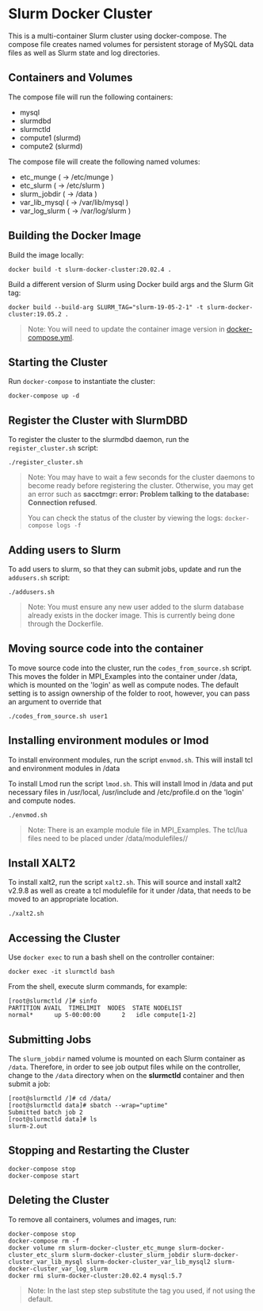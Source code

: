 # Slurm Docker Cluster

This is a multi-container Slurm cluster using docker-compose.  The compose file
creates named volumes for persistent storage of MySQL data files as well as
Slurm state and log directories.

## Containers and Volumes

The compose file will run the following containers:

* mysql
* slurmdbd
* slurmctld
* compute1 (slurmd)
* compute2 (slurmd)

The compose file will create the following named volumes:

* etc_munge         ( -> /etc/munge     )
* etc_slurm         ( -> /etc/slurm     )
* slurm_jobdir      ( -> /data          )
* var_lib_mysql     ( -> /var/lib/mysql )
* var_log_slurm     ( -> /var/log/slurm )

## Building the Docker Image

Build the image locally:

```console
docker build -t slurm-docker-cluster:20.02.4 .
```

Build a different version of Slurm using Docker build args and the Slurm Git
tag:

```console
docker build --build-arg SLURM_TAG="slurm-19-05-2-1" -t slurm-docker-cluster:19.05.2 .
```

> Note: You will need to update the container image version in
> [docker-compose.yml](docker-compose.yml).



## Starting the Cluster

Run `docker-compose` to instantiate the cluster:

```console
docker-compose up -d
```

## Register the Cluster with SlurmDBD

To register the cluster to the slurmdbd daemon, run the `register_cluster.sh`
script:

```console
./register_cluster.sh
```

> Note: You may have to wait a few seconds for the cluster daemons to become
> ready before registering the cluster.  Otherwise, you may get an error such
> as **sacctmgr: error: Problem talking to the database: Connection refused**.
>
> You can check the status of the cluster by viewing the logs: `docker-compose
> logs -f`

## Adding users to Slurm

To add users to slurm, so that they can submit jobs, update and run the `addusers.sh` script:

```console
./addusers.sh
```
> Note: You must ensure any new user added to the slurm database already exists
> in the docker image. This is currently being done through the Dockerfile.

## Moving source code into the container

To move source code into the cluster, run the `codes_from_source.sh` script. This moves 
the folder in MPI_Examples into the container under /data, which is mounted on the 'login' 
as well as compute nodes. The default setting is to assign ownership of the folder to root, 
however, you can pass an argument to override that
```console
./codes_from_source.sh user1
```  

## Installing environment modules or lmod
To install environment modules, run the script `envmod.sh`. This will install tcl and environment
modules in /data 

To install Lmod run the script `lmod.sh`. This will install lmod in /data and put necessary 
files in /usr/local, /usr/include and /etc/profile.d on the 'login' and compute nodes.
```console
./envmod.sh
```
> Note: There is an example module file in MPI_Examples. The tcl/lua files need to be placed under
/data/modulefiles/<sw name>/<version> 
 
## Install XALT2
To install xalt2, run the script `xalt2.sh`. This will source and install xalt2 v2.9.8 as well
as create a tcl modulefile for it under /data, that needs to be moved to an appropriate location.
```console
./xalt2.sh
```

## Accessing the Cluster

Use `docker exec` to run a bash shell on the controller container:

```console
docker exec -it slurmctld bash
```

From the shell, execute slurm commands, for example:

```console
[root@slurmctld /]# sinfo
PARTITION AVAIL  TIMELIMIT  NODES  STATE NODELIST
normal*      up 5-00:00:00      2   idle compute[1-2]
```

## Submitting Jobs

The `slurm_jobdir` named volume is mounted on each Slurm container as `/data`.
Therefore, in order to see job output files while on the controller, change to
the `/data` directory when on the **slurmctld** container and then submit a job:

```console
[root@slurmctld /]# cd /data/
[root@slurmctld data]# sbatch --wrap="uptime"
Submitted batch job 2
[root@slurmctld data]# ls
slurm-2.out
```

## Stopping and Restarting the Cluster

```console
docker-compose stop
docker-compose start
```

## Deleting the Cluster

To remove all containers, volumes and images, run:

```console
docker-compose stop
docker-compose rm -f
docker volume rm slurm-docker-cluster_etc_munge slurm-docker-cluster_etc_slurm slurm-docker-cluster_slurm_jobdir slurm-docker-cluster_var_lib_mysql slurm-docker-cluster_var_lib_mysql2 slurm-docker-cluster_var_log_slurm
docker rmi slurm-docker-cluster:20.02.4 mysql:5.7
```
> Note: In the last step step substitute the tag you used, if not using the default.
